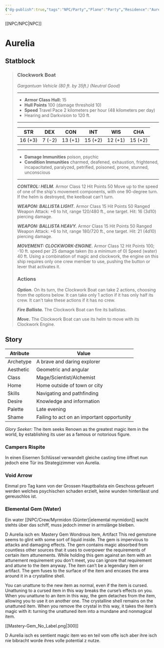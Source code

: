 ```yaml
---
{"dg-publish":true,"tags":"NPC/Party","Plane":"Party","Residence":"Aurelia","aliases":"The Ship,","permalink":"/npc/crew/tgfrd/","dgHomeLink":true,"dgPassFrontmatter":true}
---
```



[[NPC/NPC|NPC]]

# Aurelia
## Statblock
> ### Clockwork Boat  
>*Gargantuan Vehicle (80 ft. by 35ft.) (Neutral Good)*  
>___  
> - **Armor Class Hull:** 15
> - **Hull Points** 100 (damage threshold 10)
> - **Speed** Travel Pace 2 kilometers per hour (48 kilometers per day)
> - Hearing and Darkvision to 120 ft.
>___  
>|      STR       |      DEX       |      CON       |      INT       |      WIS       |   CHA   |
>|:--------------:|:--------------:|:--------------:|:--------------:|:--------------:|:-------:|
>|    16 (+3)     |     7 (-2)     |    13 (+1)     |    15 (+2)     |    12 (+1)     | 15 (+2) |
>
>___  
> - **Damage Immunities** poison, psychic
> - **Condition Immunities** charmed, deafened, exhaustion, frightened, incapacitated, paralyzed, petrified, poisoned, prone, stunned, unconscious
>___  
> ***CONTROL: HELM.***
> Armor Class 12
> Hit Points 50
> Move up to the speed of one of the ship's movement components, with one 90-degree turn. If the helm is destroyed, the keelboat can't turn.
>  
> ***WEAPON: BALLISTA LIGHT.***
> Armor Class 15
> Hit Points 50
> Ranged Weapon Attack:  +6 to hit, range 120/480 ft., one target. Hit: 16 (3d10) piercing damage.
>
> ***WEAPON: BALLISTA HEAVY.***
> Armor Class 15
> Hit Points 50
> Ranged Weapon Attack: +6 to hit, range 180/720 ft., one target. Hit: 21 (4d10) piercing damage.
>  
> ***MOVEMENT: CLOCKWORK-ENGINE.***
> Armor Class 12
> Hit Points 100; -10 ft. speed per 25 damage taken (to a minimum of 0)
> Speed (water) 40 ft.
> Using a combination of magic and clockwork, the engine on this ship requires only one crew member to use, pushing the button or lever that activates it.
>  
> ### Actions  
> ***Option.*** On its turn, the Clockwork Boat can take 2 actions, choosing from the options below. It can take only 1 action if it has only half its crew. It can't take these actions if it has no crew.  
>  
> ***Fire Ballista.*** The Clockwork Boat can fire its ballistas.  
>  
> ***Move.*** The Clockwork Boat can use its helm to move with its Clockwork Engine.

## Story
| Atribute  | Value                                      |
| --------- | ------------------------------------------ |
| Archetype | A brave and daring explorer                |
| Aesthetic | Geometric and angular                      |
| Class     | Mage/Scientist/Alchemist                   |
| Home      | Home outside of town or city               |
| Skills    | Navigating and pathfinding                 |
| Desire    | Knowledge and information                  |
| Palette   | Late evening                               |
| Shame     | Failing to act on an important opportunity |

_Glory Seeker:_ The item seeks Renown as the greatest magic item in the world, by establishing its user as a famous or notorious figure.

### Campers Rispite
In einen Eisernen Schlüssel verwandelt gleiche casting time öffnet nun jedoch eine Tür ins Strategizimmer von Aurelia.

### Void Arrow
Einmal pro Tag kann von der Grossen Hauptbalista ein Geschoss gefeuert werden welches psychischen schaden erzielt, keine wunden hinterlässt und gereuschlos ist.

### Elemental Gem (Water)
Ein water [[NPC/Crew/Myrmidon (Günter)|elemental myrmidon]] wacht stehts über das schiff, muss jedoch immer in armslänge bleiben.

D Aurelia isch en:
Mastery Gem
Wondrous item, Artifact
This red gemstone seems to glint with some sort of liquid inside. The gem is impervious to attacks and damaging effects. The gem contains magic absorbed from countless other sources that it uses to overpower the requirements of certain item attunements. While holding this gem against an item with an attunement requirement you don’t meet, you can ignore that requirement and attune to the item anyway. The item can’t be a legendary item or artifact. The gem fuses to the surface of the item and encases the area around it in a crystalline shell.

You can unattune to the new item as normal, even if the item is cursed. Unattuning to a cursed item in this way breaks the curse’s effects on you. When you unattune to an item in this way, the gem detaches from the item, allowing you to use it on another one. The crystalline shell remains on the unattuned item. When you remove the crystal in this way, it takes the item’s magic with it: turning the unattuned item into a mundane and nonmagical item.

[[Mastery-Gem_No_Label.png|300]]

D Aurelia isch es sentient magic item wo en teil vom offe isch aber ihre isch nie bibracht worde ihres volle potential z nutze.

